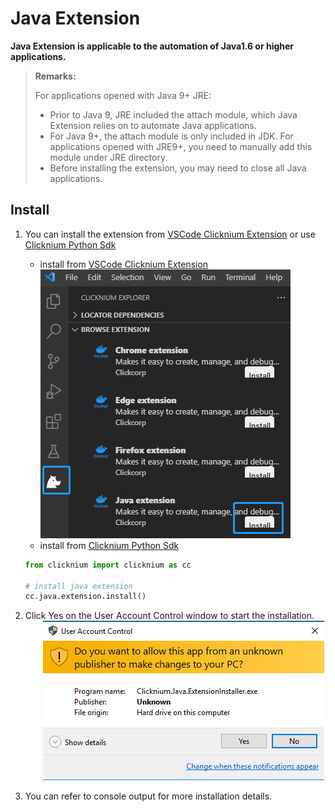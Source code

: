 # Java Extension<!-- {docsify-ignore-all} -->

**Java Extension is applicable to the automation of Java1.6 or higher applications.**

> **Remarks:**
>
> For applications opened with Java 9+ JRE:
>- Prior to Java 9, JRE included the attach module, which Java Extension relies on to automate Java applications.
>- For Java 9+, the attach module is only included in JDK. For applications opened with JRE9+, you need to manually add this module under JRE directory.
>- Before installing the extension, you may need to close all Java applications.

## Install

1. You can install the extension from [VSCode Clicknium Extension](./doc/developtools/vscode) or use [Clicknium Python Sdk](./doc/api/python/java/java)

    - install from [VSCode Clicknium Extension](./doc/developtools/vscode)  
        ![java extension install](../../img/java_ext_install.png)
    - install from [Clicknium Python Sdk](./doc/api/python/java/java)
    ```python
    from clicknium import clicknium as cc

    # install java extension
    cc.java.extension.install()
    ```

2. Click Yes on the User Account Control window to start the installation.  
   &emsp;&emsp;![java install admin confirm](../../img/java_extension_admin_confirm.png)

3. You can refer to console output for more installation details.
